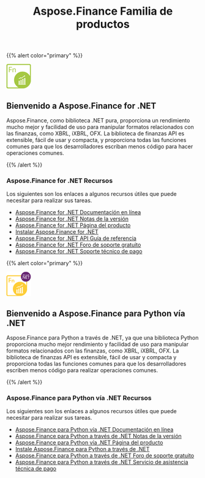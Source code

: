 ﻿---
title: Aspose.Finance Familia de productos
keywords:
  - finance
  - xbrl
  - ixbrl
  - ofx
  - .net
  - dotnet
description: C# Finance API o Library ofrece mucho mejor rendimiento y facilidad de uso para manipular formatos relacionados con las finanzas, como XBRL, iXBRL, OFX.
type: docs
weight: 10
url: /es/
---
{{% alert color="primary" %}}

<img src="home_1.png" style="width:64px;height:64px;" alt="Aspose.Finance for .NET Product Logo" />

<h2>Bienvenido a Aspose.Finance for .NET</h2>

Aspose.Finance, como biblioteca .NET pura, proporciona un rendimiento mucho mejor y facilidad de uso para manipular formatos relacionados con las finanzas, como XBRL, iXBRL, OFX. La biblioteca de finanzas API es extensible, fácil de usar y compacta, y proporciona todas las funciones comunes para que los desarrolladores escriban menos código para hacer operaciones comunes.

{{% /alert %}}

<h3>Aspose.Finance for .NET Recursos</h3>

Los siguientes son los enlaces a algunos recursos útiles que puede necesitar para realizar sus tareas.

- [Aspose.Finance for .NET Documentación en línea](/finance/es/net/)
- [Aspose.Finance for .NET Notas de la versión](/finance/es/net/release-notes/)
- [Aspose.Finance for .NET Página del producto](https://products.aspose.com/finance/net)
- [Instalar Aspose.Finance for .NET](/finance/es/net/installation/)
- [Aspose.Finance for .NET API Guía de referencia](https://reference.aspose.com/finance/net)
- [Aspose.Finance for .NET Foro de soporte gratuito](https://forum.aspose.com/c/finance)
- [Aspose.Finance for .NET Soporte técnico de pago](https://helpdesk.aspose.com/)

{{% alert color="primary" %}}

<img src="home_2.png" style="width:64px;height:64px;" alt="Aspose.Finance for Python via .NET Product Logo" />

<h2>Bienvenido a Aspose.Finance para Python vía .NET</h2>

Aspose.Finance para Python a través de .NET, ya que una biblioteca Python proporciona mucho mejor rendimiento y facilidad de uso para manipular formatos relacionados con las finanzas, como XBRL, iXBRL, OFX. La biblioteca de finanzas API es extensible, fácil de usar y compacta y proporciona todas las funciones comunes para que los desarrolladores escriben menos código para realizar operaciones comunes.

{{% /alert %}}

<h3>Aspose.Finance para Python vía .NET Recursos</h3>

Los siguientes son los enlaces a algunos recursos útiles que puede necesitar para realizar sus tareas.

- [Aspose.Finance para Python vía .NET Documentación en línea](/finance/es/python-net/)
- [Aspose.Finance para Python a través de .NET Notas de la versión](/finance/es/python-net/release-notes/)
- [Aspose.Finance para Python vía .NET Página del producto](https://products.aspose.com/finance/python-net)
- [Instale Aspose.Finance para Python a través de .NET](/finance/es/python-net/installation/)
- [Aspose.Finance para Python a través de .NET Foro de soporte gratuito](https://forum.aspose.com/c/finance)
- [Aspose.Finance para Python a través de .NET Servicio de asistencia técnica de pago](https://helpdesk.aspose.com/)
